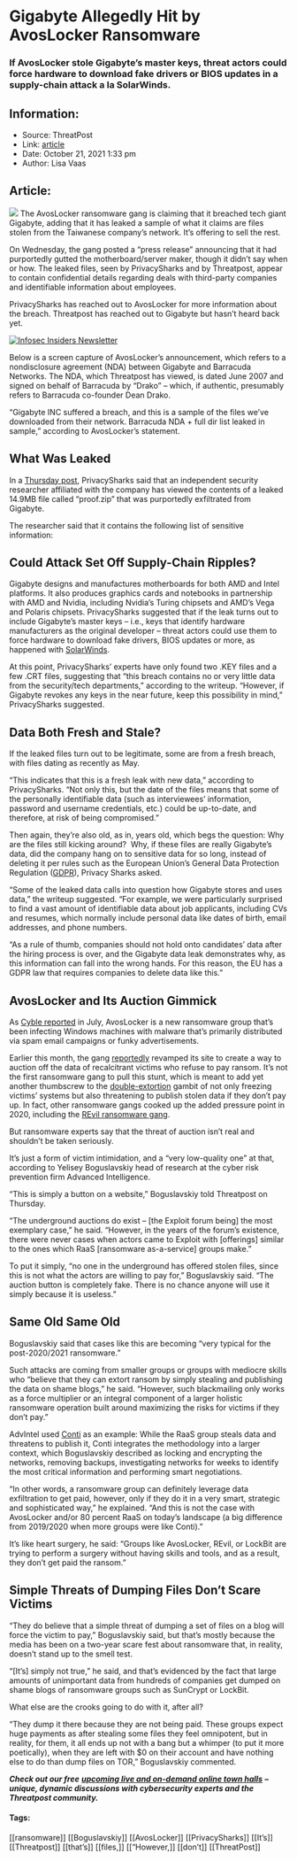 # Gigabyte Allegedly Hit by AvosLocker Ransomware
### If AvosLocker stole Gigabyte’s master keys, threat actors could force hardware to download fake drivers or BIOS updates in a supply-chain attack a la SolarWinds. 

## Information:
+ Source: ThreatPost
+ Link: [article](https://kasperskycontenthub.com/threatpost-global/?p=175642)
+ Date: October 21, 2021  1:33 pm
+ Author: Lisa Vaas


## Article:
![](https://media.threatpost.com/wp-content/uploads/sites/103/2021/10/21125838/gigabyte-e1634835529945.jpg)
The AvosLocker ransomware gang is claiming that it breached tech giant Gigabyte, adding that it has leaked a sample of what it claims are files stolen from the Taiwanese company’s network. It’s offering to sell the rest.


On Wednesday, the gang posted a “press release” announcing that it had purportedly gutted the motherboard/server maker, though it didn’t say when or how. The leaked files, seen by PrivacySharks and by Threatpost, appear to contain confidential details regarding deals with third-party companies and identifiable information about employees.


PrivacySharks has reached out to AvosLocker for more information about the breach. Threatpost has reached out to Gigabyte but hasn’t heard back yet.


[![Infosec Insiders Newsletter](https://media.threatpost.com/wp-content/uploads/sites/103/2021/07/10165815/infosec_insiders_in_article_promo.png)](https://threatpost.com/infosec-insider-subscription-page/?utm_source=ART&utm_medium=ART&utm_campaign=InfosecInsiders_Newsletter_Promo/)


Below is a screen capture of AvosLocker’s announcement, which refers to a nondisclosure agreement (NDA) between Gigabyte and Barracuda Networks. The NDA, which Threatpost has viewed, is dated June 2007 and signed on behalf of Barracuda by “Drako” – which, if authentic, presumably refers to Barracuda co-founder Dean Drako.


“Gigabyte INC suffered a breach, and this is a sample of the files we’ve downloaded from their network. Barracuda NDA + full dir list leaked in sample,” according to AvosLocker’s statement.


What Was Leaked
---------------


In a [Thursday post](https://www.privacysharks.com/gigabyte-breached-by-ransomware-group-avoslocker-data-up-for-sale/), PrivacySharks said that an independent security researcher affiliated with the company has viewed the contents of a leaked 14.9MB file called “proof.zip” that was purportedly exfiltrated from Gigabyte.


The researcher said that it contains the following list of sensitive information:


Could Attack Set Off Supply-Chain Ripples?
------------------------------------------


Gigabyte designs and manufactures motherboards for both AMD and Intel platforms. It also produces graphics cards and notebooks in partnership with AMD and Nvidia, including Nvidia’s Turing chipsets and AMD’s Vega and Polaris chipsets. PrivacySharks suggested that if the leak turns out to include Gigabyte’s master keys – i.e., keys that identify hardware manufacturers as the original developer – threat actors could use them to  force hardware to download fake drivers, BIOS updates or more, as happened with [SolarWinds](https://threatpost.com/solarwinds-hack-seismic-shift/165758/).


At this point, PrivacySharks’ experts have only found two .KEY files and a few .CRT files, suggesting that “this breach contains no or very little data from the security/tech departments,” according to the writeup. “However, if Gigabyte revokes any keys in the near future, keep this possibility in mind,” PrivacySharks suggested.


Data Both Fresh and Stale?
--------------------------


If the leaked files turn out to be legitimate, some are from a fresh breach, with files dating as recently as May.


“This indicates that this is a fresh leak with new data,” according to PrivacySharks. “Not only this, but the date of the files means that some of the personally identifiable data (such as interviewees’ information, password and username credentials, etc.) could be up-to-date, and therefore, at risk of being compromised.”


Then again, they’re also old, as in, years old, which begs the question: Why are the files still kicking around?  Why, if these files are really Gigabyte’s data, did the company hang on to sensitive data for so long, instead of deleting it per rules such as the European Union’s General Data Protection Regulation ([GDPR](https://threatpost.com/gdpr-a-compliance-quagmire-for-now/132644/)), Privacy Sharks asked.


“Some of the leaked data calls into question how Gigabyte stores and uses data,” the writeup suggested. “For example, we were particularly surprised to find a vast amount of identifiable data about job applicants, including CVs and resumes, which normally include personal data like dates of birth, email addresses, and phone numbers.


“As a rule of thumb, companies should not hold onto candidates’ data after the hiring process is over, and the Gigabyte data leak demonstrates why, as this information can fall into the wrong hands. For this reason, the EU has a GDPR law that requires companies to delete data like this.”


AvosLocker and Its Auction Gimmick
----------------------------------


As [Cyble reported](https://blog.cyble.com/2021/07/15/avoslocker-under-the-lens-a-new-sophisticated-ransomware-group/) in July, AvosLocker is a new ransomware group that’s been infecting Windows machines with malware that’s primarily distributed via spam email campaigns or funky advertisements.


Earlier this month, the gang [reportedly](https://therecord.media/avoslocker-ransomware-gang-to-auction-the-data-of-victims-who-dont-pay/) revamped its site to create a way to auction off the data of recalcitrant victims who refuse to pay ransom. It’s not the first ransomware gang to pull this stunt, which is meant to add yet another thumbscrew to the [double-extortion](https://threatpost.com/double-extortion-ransomware-attacks-spike/154818/) gambit of not only freezing victims’ systems but also threatening to publish stolen data if they don’t pay up. In fact, other ransomware gangs cooked up the added pressure point in 2020, including the [REvil ransomware gang](https://threatpost.com/revil-ransomware-gang-auction-stolen-data/157006/).


But ransomware experts say that the threat of auction isn’t real and shouldn’t be taken seriously.


It’s just a form of victim intimidation, and a “very low-quality one” at that, according to Yelisey Boguslavskiy head of research at the cyber risk prevention firm Advanced Intelligence.


“This is simply a button on a website,” Boguslavskiy told Threatpost on Thursday.


“The underground auctions do exist – [the Exploit forum being] the most exemplary case,” he said. “However, in the years of the forum’s existence, there were never cases when actors came to Exploit with [offerings] similar to the ones which RaaS [ransomware as-a-service] groups make.”


To put it simply, “no one in the underground has offered stolen files, since this is not what the actors are willing to pay for,” Boguslavskiy said. “The auction button is completely fake. There is no chance anyone will use it simply because it is useless.”


Same Old Same Old
-----------------


Boguslavskiy said that cases like this are becoming “very typical for the post-2020/2021 ransomware.”


Such attacks are coming from smaller groups or groups with mediocre skills who “believe that they can extort ransom by simply stealing and publishing the data on shame blogs,” he said. “However, such blackmailing only works as a force multiplier or an integral component of a larger holistic ransomware operation built around maximizing the risks for victims if they don’t pay.”


AdvIntel used [Conti](https://threatpost.com/conti-ransomware-backups/175114/) as an example: While the RaaS group steals data and threatens to publish it, Conti integrates the methodology into a larger context, which Boguslavskiy described as locking and encrypting the networks, removing backups, investigating networks for weeks to identify the most critical information and performing smart negotiations.


“In other words, a ransomware group can definitely leverage data exfiltration to get paid, however, only if they do it in a very smart, strategic and sophisticated way,” he explained. “And this is not the case with AvosLocker and/or 80 percent RaaS on today’s landscape (a big difference from 2019/2020 when more groups were like Conti).”


It’s like heart surgery, he said: “Groups like AvosLocker, REvil, or LockBit are trying to perform a surgery without having skills and tools, and as a result, they don’t get paid the ransom.”


Simple Threats of Dumping Files Don’t Scare Victims
---------------------------------------------------


“They do believe that a simple threat of dumping a set of files on a blog will force the victim to pay,” Boguslavskiy said, but that’s mostly because the media has been on a two-year scare fest about ransomware that, in reality, doesn’t stand up to the smell test.


“[It’s] simply not true,” he said, and that’s evidenced by the fact that large amounts of unimportant data from hundreds of companies get dumped on shame blogs of ransomware groups such as SunCrypt or LockBit.


What else are the crooks going to do with it, after all?


“They dump it there because they are not being paid. These groups expect huge payments as after stealing some files they feel omnipotent, but in reality, for them, it all ends up not with a bang but a whimper (to put it more poetically), when they are left with $0 on their account and have nothing else to do than dump files on TOR,” Boguslavskiy commented.


***Check out our free*** [***upcoming live and on-demand online town halls***](https://threatpost.com/category/webinars/) ***– unique, dynamic discussions with cybersecurity experts and the Threatpost community.***




#### Tags:
[[ransomware]] [[Boguslavskiy]] [[AvosLocker]] [[PrivacySharks]] [[It’s]] [[Threatpost]] [[that’s]] [[files,]] [[“However,]] [[don’t]] [[ThreatPost]]
